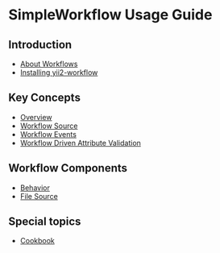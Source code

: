 SimpleWorkflow Usage Guide
==========================

Introduction
------------

* [About Workflows](intro-workflow.md)
* [Installing yii2-workflow](intro-installation.md)

Key Concepts
------------

* [Overview](concept-overview.md)
* [Workflow Source](concept-source.md)
* [Workflow Events](concept-events.md)
* [Workflow Driven Attribute Validation](concept-validation.md)

Workflow Components
-------------------

* [Behavior](workflow-behavior.md)
* [File Source](source-file.md)

Special topics
-------------
* [Cookbook](special-cookbook.md)